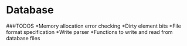 # Database


###TODOS
*Memory allocation error checking
*Dirty element bits
*File format specification
*Write parser
*Functions to write and read from database files
